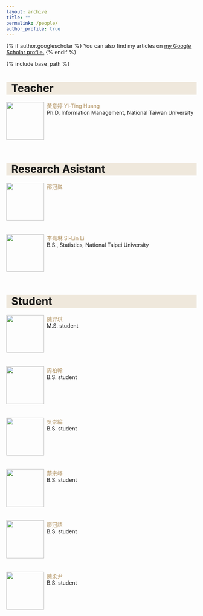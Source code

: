 ```yaml
---
layout: archive
title: ""
permalink: /people/
author_profile: true
---
```


{% if author.googlescholar %}
  You can also find my articles on <u><a href="{{author.googlescholar}}">my Google Scholar profile</a>.</u>
{% endif %}

{% include base_path %}
<h1 style= "background:#efe8dc">&nbsp; Teacher</h1>
<p><img src="/images/bio-photo.jpg" height="100" align="left"/>
   <font color="#b29362">&nbsp;黃意婷 Yi-Ting Huang</font><br>
   &nbsp;Ph.D, Information Management, National Taiwan University<br><br><br><br><br><br>
  
<h1 style= "background:#efe8dc">&nbsp; Research Asistant</h1>
<p><img src="/images/bio-photo.jpg" height="100" align="left"/>
   <font color="#b29362">&nbsp;邵冠崴</font><br>
   &nbsp;<br><br><br><br><br><br>
</p>

<p><img src="/images/bio-photo.jpg" height="100" align="left"/>
   <font color="#b29362" width="150">&nbsp;李熹琳 Si-Lin Li</font><br>
   &nbsp;B.S., Statistics, National Taipei University<br><br><br><br><br><br>
</p>

<h1 style= "background:#efe8dc">&nbsp; Student</h1>
<p><img src="/images/bio-photo.jpg" height="100" align="left"/>
   <font color="#b29362">&nbsp;陳羿琪</font><br>
   &nbsp;M.S. student<br><br><br><br><br><br>
</p>

<p><img src="/images/bio-photo.jpg" height="100" align="left"/>
   <font color="#b29362">&nbsp;周柏翰</font><br>
   &nbsp;B.S. student<br><br><br><br><br><br>
</p>
<p><img src="/images/bio-photo.jpg" height="100" align="left"/>
   <font color="#b29362">&nbsp;吳崇綸</font><br>
   &nbsp;B.S. student<br><br><br><br><br><br>
</p>
<p><img src="/images/bio-photo.jpg" height="100" align="left"/>
   <font color="#b29362">&nbsp;蔡宗嶧</font><br>
   &nbsp;B.S. student<br><br><br><br><br><br>
</p>
<p><img src="/images/bio-photo.jpg" height="100" align="left"/>
   <font color="#b29362">&nbsp;廖冠語</font><br>
   &nbsp;B.S. student<br><br><br><br><br><br>
</p>
<p><img src="/images/bio-photo.jpg" height="100" align="left"/>
   <font color="#b29362">&nbsp;陳柔尹</font><br>
   &nbsp;B.S. student<br><br><br><br><br><br>
</p>

